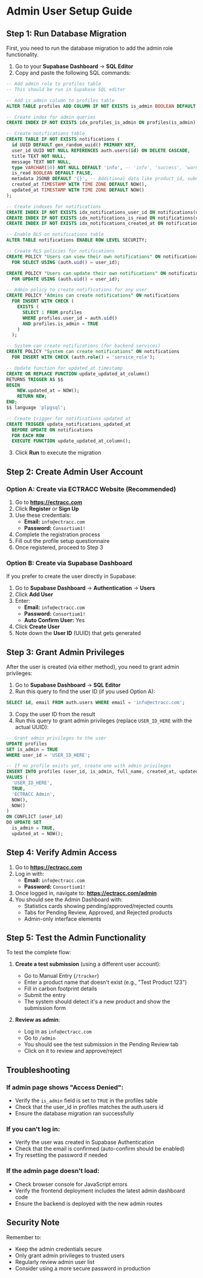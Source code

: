 # Admin User Setup Guide

## Step 1: Run Database Migration

First, you need to run the database migration to add the admin role functionality.

1. Go to your **Supabase Dashboard** → **SQL Editor**
2. Copy and paste the following SQL commands:

```sql
-- Add admin role to profiles table
-- This should be run in Supabase SQL editor

-- Add is_admin column to profiles table
ALTER TABLE profiles ADD COLUMN IF NOT EXISTS is_admin BOOLEAN DEFAULT FALSE;

-- Create index for admin queries
CREATE INDEX IF NOT EXISTS idx_profiles_is_admin ON profiles(is_admin) WHERE is_admin = TRUE;

-- Create notifications table
CREATE TABLE IF NOT EXISTS notifications (
  id UUID DEFAULT gen_random_uuid() PRIMARY KEY,
  user_id UUID NOT NULL REFERENCES auth.users(id) ON DELETE CASCADE,
  title TEXT NOT NULL,
  message TEXT NOT NULL,
  type VARCHAR(50) NOT NULL DEFAULT 'info', -- 'info', 'success', 'warning', 'error', 'product_approved', 'product_rejected'
  is_read BOOLEAN DEFAULT FALSE,
  metadata JSONB DEFAULT '{}', -- Additional data like product_id, submission_id, etc.
  created_at TIMESTAMP WITH TIME ZONE DEFAULT NOW(),
  updated_at TIMESTAMP WITH TIME ZONE DEFAULT NOW()
);

-- Create indexes for notifications
CREATE INDEX IF NOT EXISTS idx_notifications_user_id ON notifications(user_id);
CREATE INDEX IF NOT EXISTS idx_notifications_is_read ON notifications(user_id, is_read);
CREATE INDEX IF NOT EXISTS idx_notifications_created_at ON notifications(created_at DESC);

-- Enable RLS on notifications table
ALTER TABLE notifications ENABLE ROW LEVEL SECURITY;

-- Create RLS policies for notifications
CREATE POLICY "Users can view their own notifications" ON notifications
  FOR SELECT USING (auth.uid() = user_id);

CREATE POLICY "Users can update their own notifications" ON notifications
  FOR UPDATE USING (auth.uid() = user_id);

-- Admin policy to create notifications for any user
CREATE POLICY "Admins can create notifications" ON notifications
  FOR INSERT WITH CHECK (
    EXISTS (
      SELECT 1 FROM profiles 
      WHERE profiles.user_id = auth.uid() 
      AND profiles.is_admin = TRUE
    )
  );

-- System can create notifications (for backend services)
CREATE POLICY "System can create notifications" ON notifications
  FOR INSERT WITH CHECK (auth.role() = 'service_role');

-- Update function for updated_at timestamp
CREATE OR REPLACE FUNCTION update_updated_at_column()
RETURNS TRIGGER AS $$
BEGIN
    NEW.updated_at = NOW();
    RETURN NEW;
END;
$$ language 'plpgsql';

-- Create trigger for notifications updated_at
CREATE TRIGGER update_notifications_updated_at 
  BEFORE UPDATE ON notifications 
  FOR EACH ROW 
  EXECUTE FUNCTION update_updated_at_column();
```

3. Click **Run** to execute the migration

## Step 2: Create Admin User Account

### Option A: Create via ECTRACC Website (Recommended)

1. Go to **https://ectracc.com**
2. Click **Register** or **Sign Up**
3. Use these credentials:
   - **Email:** `info@ectracc.com`
   - **Password:** `Consortium1!`
4. Complete the registration process
5. Fill out the profile setup questionnaire
6. Once registered, proceed to Step 3

### Option B: Create via Supabase Dashboard

If you prefer to create the user directly in Supabase:

1. Go to **Supabase Dashboard** → **Authentication** → **Users**
2. Click **Add User**
3. Enter:
   - **Email:** `info@ectracc.com`
   - **Password:** `Consortium1!`
   - **Auto Confirm User:** Yes
4. Click **Create User**
5. Note down the **User ID** (UUID) that gets generated

## Step 3: Grant Admin Privileges

After the user is created (via either method), you need to grant admin privileges:

1. Go to **Supabase Dashboard** → **SQL Editor**
2. Run this query to find the user ID (if you used Option A):

```sql
SELECT id, email FROM auth.users WHERE email = 'info@ectracc.com';
```

3. Copy the user ID from the result
4. Run this query to grant admin privileges (replace `USER_ID_HERE` with the actual UUID):

```sql
-- Grant admin privileges to the user
UPDATE profiles 
SET is_admin = TRUE 
WHERE user_id = 'USER_ID_HERE';

-- If no profile exists yet, create one with admin privileges
INSERT INTO profiles (user_id, is_admin, full_name, created_at, updated_at)
VALUES (
  'USER_ID_HERE',
  TRUE,
  'ECTRACC Admin',
  NOW(),
  NOW()
)
ON CONFLICT (user_id) 
DO UPDATE SET 
  is_admin = TRUE,
  updated_at = NOW();
```

## Step 4: Verify Admin Access

1. Go to **https://ectracc.com**
2. Log in with:
   - **Email:** `info@ectracc.com`
   - **Password:** `Consortium1!`
3. Once logged in, navigate to: **https://ectracc.com/admin**
4. You should see the Admin Dashboard with:
   - Statistics cards showing pending/approved/rejected counts
   - Tabs for Pending Review, Approved, and Rejected products
   - Admin-only interface elements

## Step 5: Test the Admin Functionality

To test the complete flow:

1. **Create a test submission** (using a different user account):
   - Go to Manual Entry (`/tracker`)
   - Enter a product name that doesn't exist (e.g., "Test Product 123")
   - Fill in carbon footprint details
   - Submit the entry
   - The system should detect it's a new product and show the submission form

2. **Review as admin**:
   - Log in as `info@ectracc.com`
   - Go to `/admin`
   - You should see the test submission in the Pending Review tab
   - Click on it to review and approve/reject

## Troubleshooting

### If admin page shows "Access Denied":
- Verify the `is_admin` field is set to `TRUE` in the profiles table
- Check that the user_id in profiles matches the auth.users id
- Ensure the database migration ran successfully

### If you can't log in:
- Verify the user was created in Supabase Authentication
- Check that the email is confirmed (auto-confirm should be enabled)
- Try resetting the password if needed

### If the admin page doesn't load:
- Check browser console for JavaScript errors
- Verify the frontend deployment includes the latest admin dashboard code
- Ensure the backend is deployed with the new admin routes

## Security Note

Remember to:
- Keep the admin credentials secure
- Only grant admin privileges to trusted users
- Regularly review admin user list
- Consider using a more secure password in production
